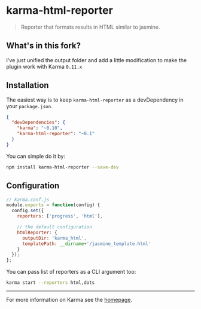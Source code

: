 # karma-html-reporter

> Reporter that formats results in HTML similar to jasmine.

## What's in this fork?
I've just unified the output folder and add a little modification to make the plugin work with Karma `0.11.x`

## Installation

The easiest way is to keep `karma-html-reporter` as a devDependency in your `package.json`.
```json
{
  "devDependencies": {
    "karma": "~0.10",
    "karma-html-reporter": "~0.1"
  }
}
```

You can simple do it by:
```bash
npm install karma-html-reporter --save-dev
```

## Configuration
```js
// karma.conf.js
module.exports = function(config) {
  config.set({
    reporters: ['progress', 'html'],

    // the default configuration
    htmlReporter: {
      outputDir: 'karma_html',
      templatePath: __dirname+'/jasmine_template.html'
    }
  });
};
```

You can pass list of reporters as a CLI argument too:
```bash
karma start --reporters html,dots
```

----

For more information on Karma see the [homepage].


[homepage]: http://karma-runner.github.com
